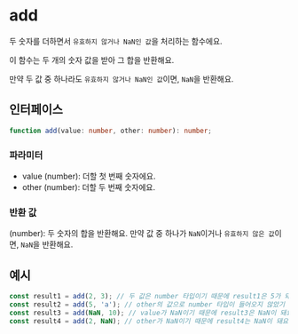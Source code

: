 # add

두 숫자를 더하면서 `유효하지 않거나 NaN인 값`을 처리하는 함수에요.

이 함수는 두 개의 숫자 값을 받아 그 합을 반환해요.

만약 두 값 중 하나라도 `유효하지 않거나 NaN인 값`이면, `NaN`을 반환해요.

## 인터페이스

```typescript
function add(value: number, other: number): number;
```

### 파라미터

- value (number): 더할 첫 번째 숫자에요.
- other (number): 더할 두 번째 숫자에요.

### 반환 값

(number): 두 숫자의 합을 반환해요. 만약 값 중 하나가 `NaN`이거나 `유효하지 않은 값`이면, `NaN`을 반환해요.

## 예시

```typescript
const result1 = add(2, 3); // 두 값은 number 타입이기 때문에 result1은 5가 돼요.
const result2 = add(5, 'a'); // other의 값으로 number 타입이 들어오지 않았기 때문에 result2는 NaN이 돼요.
const result3 = add(NaN, 10); // value가 NaN이기 때문에 result3은 NaN이 돼요.
const result4 = add(2, NaN); // other가 NaN이기 때문에 result4는 NaN이 돼요
```

